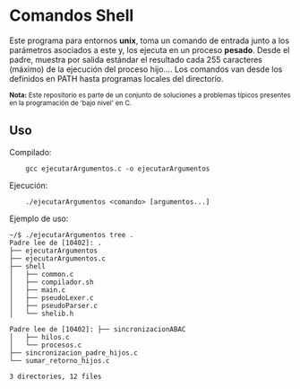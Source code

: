 # Comandos Shell
 Este programa para entornos __unix__, toma un comando de entrada junto a los parámetros asociados a este y, los ejecuta en un proceso __pesado__. Desde el padre, muestra por salida estándar el resultado cada 255 caracteres (máximo) de la ejecución del proceso hijo.... Los comandos van desde los definidos en PATH hasta programas locales del directorio.

<sup>**Nota:** Este repositorio es parte de un conjunto de soluciones a problemas típicos presentes en la programación de 'bajo nivel' en C.</sup>

## Uso
Compilado:
```
    gcc ejecutarArgumentos.c -o ejecutarArgumentos 
```
Ejecución:
```
    ./ejecutarArgumentos <comando> [argumentos...]
```
Ejemplo de uso:
```
~/$ ./ejecutarArgumentos tree .
Padre lee de [10402]: .
├── ejecutarArgumentos
├── ejecutarArgumentos.c
├── shell
│   ├── common.c
│   ├── compilador.sh
│   ├── main.c
│   ├── pseudoLexer.c
│   ├── pseudoParser.c
│   └── shelib.h

Padre lee de [10402]: ├── sincronizacionABAC
│   ├── hilos.c
│   └── procesos.c
├── sincronizacion_padre_hijos.c
└── sumar_retorno_hijos.c

3 directories, 12 files
```
